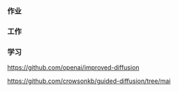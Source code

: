 ### 作业


### 工作


### 学习




https://github.com/openai/improved-diffusion

https://github.com/crowsonkb/guided-diffusion/tree/mai


   


